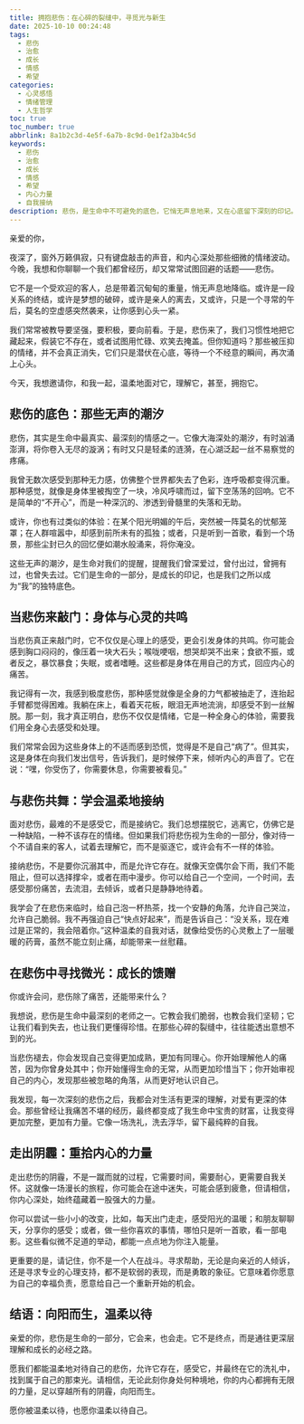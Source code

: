 ```yaml
---
title: 拥抱悲伤：在心碎的裂缝中，寻觅光与新生
date: 2025-10-10 00:24:48
tags:
  - 悲伤
  - 治愈
  - 成长
  - 情感
  - 希望
categories:
  - 心灵感悟
  - 情绪管理
  - 人生哲学
toc: true
toc_number: true
abbrlink: 8a1b2c3d-4e5f-6a7b-8c9d-0e1f2a3b4c5d
keywords:
  - 悲伤
  - 治愈
  - 成长
  - 情感
  - 希望
  - 内心力量
  - 自我接纳
description: 悲伤，是生命中不可避免的底色，它悄无声息地来，又在心底留下深刻的印记。这篇文章将带你走进悲伤的深处，不是为了沉溺，而是为了理解、接纳，并最终在那些心碎的裂缝中，寻觅到属于自己的光与新生。愿我们都能温柔地对待自己的悲伤，并在其中找到成长的力量。
---
```


亲爱的你，

夜深了，窗外万籁俱寂，只有键盘敲击的声音，和内心深处那些细微的情绪波动。今晚，我想和你聊聊一个我们都曾经历，却又常常试图回避的话题——悲伤。

它不是一个受欢迎的客人，总是带着沉甸甸的重量，悄无声息地降临。或许是一段关系的终结，或许是梦想的破碎，或许是亲人的离去，又或许，只是一个寻常的午后，莫名的空虚感突然袭来，让你感到心头一紧。

我们常常被教导要坚强，要积极，要向前看。于是，悲伤来了，我们习惯性地把它藏起来，假装它不存在，或者试图用忙碌、欢笑去掩盖。但你知道吗？那些被压抑的情绪，并不会真正消失，它们只是潜伏在心底，等待一个不经意的瞬间，再次涌上心头。

今天，我想邀请你，和我一起，温柔地面对它，理解它，甚至，拥抱它。

## 悲伤的底色：那些无声的潮汐

悲伤，其实是生命中最真实、最深刻的情感之一。它像大海深处的潮汐，有时汹涌澎湃，将你卷入无尽的漩涡；有时又只是轻柔的涟漪，在心湖泛起一丝不易察觉的疼痛。

我曾无数次感受到那种无力感，仿佛整个世界都失去了色彩，连呼吸都变得沉重。那种感觉，就像是身体里被掏空了一块，冷风呼啸而过，留下空荡荡的回响。它不是简单的“不开心”，而是一种深沉的、渗透到骨髓里的失落和无助。

或许，你也有过类似的体验：在某个阳光明媚的午后，突然被一阵莫名的忧郁笼罩；在人群喧嚣中，却感到前所未有的孤独；或者，只是听到一首歌，看到一个场景，那些尘封已久的回忆便如潮水般涌来，将你淹没。

这些无声的潮汐，是生命对我们的提醒，提醒我们曾深爱过，曾付出过，曾拥有过，也曾失去过。它们是生命的一部分，是成长的印记，也是我们之所以成为“我”的独特底色。

## 当悲伤来敲门：身体与心灵的共鸣

当悲伤真正来敲门时，它不仅仅是心理上的感受，更会引发身体的共鸣。你可能会感到胸口闷闷的，像压着一块大石头；喉咙哽咽，想哭却哭不出来；食欲不振，或者反之，暴饮暴食；失眠，或者嗜睡。这些都是身体在用自己的方式，回应内心的痛苦。

我记得有一次，我感到极度悲伤，那种感觉就像是全身的力气都被抽走了，连抬起手臂都觉得困难。我躺在床上，看着天花板，眼泪无声地流淌，却感受不到一丝解脱。那一刻，我才真正明白，悲伤不仅仅是情绪，它是一种全身心的体验，需要我们用全身心去感受和处理。

我们常常会因为这些身体上的不适而感到恐慌，觉得是不是自己“病了”。但其实，这是身体在向我们发出信号，告诉我们，是时候停下来，倾听内心的声音了。它在说：“嘿，你受伤了，你需要休息，你需要被看见。”

## 与悲伤共舞：学会温柔地接纳

面对悲伤，最难的不是感受它，而是接纳它。我们总想摆脱它，逃离它，仿佛它是一种缺陷，一种不该存在的情绪。但如果我们将悲伤视为生命的一部分，像对待一个不请自来的客人，试着去理解它，而不是驱逐它，或许会有不一样的体验。

接纳悲伤，不是要你沉溺其中，而是允许它存在。就像天空偶尔会下雨，我们不能阻止，但可以选择撑伞，或者在雨中漫步。你可以给自己一个空间，一个时间，去感受那份痛苦，去流泪，去倾诉，或者只是静静地待着。

我学会了在悲伤来临时，给自己泡一杯热茶，找一个安静的角落，允许自己哭泣，允许自己脆弱。我不再强迫自己“快点好起来”，而是告诉自己：“没关系，现在难过是正常的，我会陪着你。”这种温柔的自我对话，就像给受伤的心灵敷上了一层暖暖的药膏，虽然不能立刻止痛，却能带来一丝慰藉。

## 在悲伤中寻找微光：成长的馈赠

你或许会问，悲伤除了痛苦，还能带来什么？

我想说，悲伤是生命中最深刻的老师之一。它教会我们脆弱，也教会我们坚韧；它让我们看到失去，也让我们更懂得珍惜。在那些心碎的裂缝中，往往能透出意想不到的光。

当悲伤褪去，你会发现自己变得更加成熟，更加有同理心。你开始理解他人的痛苦，因为你曾身处其中；你开始懂得生命的无常，从而更加珍惜当下；你开始审视自己的内心，发现那些被忽略的角落，从而更好地认识自己。

我发现，每一次深刻的悲伤之后，我都会对生活有更深的理解，对爱有更深的体会。那些曾经让我痛苦不堪的经历，最终都变成了我生命中宝贵的财富，让我变得更加完整，更加有力量。它像一场洗礼，洗去浮华，留下最纯粹的自我。

## 走出阴霾：重拾内心的力量

走出悲伤的阴霾，不是一蹴而就的过程，它需要时间，需要耐心，更需要自我关怀。这就像一场漫长的旅程，你可能会在途中迷失，可能会感到疲惫，但请相信，你内心深处，始终蕴藏着一股强大的力量。

你可以尝试一些小小的改变，比如，每天出门走走，感受阳光的温暖；和朋友聊聊天，分享你的感受；或者，做一些你喜欢的事情，哪怕只是听一首歌，看一部电影。这些看似微不足道的举动，都能一点点地为你注入能量。

更重要的是，请记住，你不是一个人在战斗。寻求帮助，无论是向亲近的人倾诉，还是寻求专业的心理支持，都不是软弱的表现，而是勇敢的象征。它意味着你愿意为自己的幸福负责，愿意给自己一个重新开始的机会。

## 结语：向阳而生，温柔以待

亲爱的你，悲伤是生命的一部分，它会来，也会走。它不是终点，而是通往更深层理解和成长的必经之路。

愿我们都能温柔地对待自己的悲伤，允许它存在，感受它，并最终在它的洗礼中，找到属于自己的那束光。请相信，无论此刻你身处何种境地，你的内心都拥有无限的力量，足以穿越所有的阴霾，向阳而生。

愿你被温柔以待，也愿你温柔以待自己。